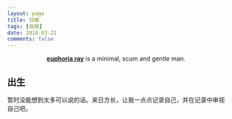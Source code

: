 ```yaml
---
layout: page
title: 归嶋
tags: [自我]
date: 2016-03-21
comments: false
---
```

    
<center><a href="https://euphoray.rocks"><b>euphoria ray</b></a> is a minimal, scum and gentle man.</center>

## 出生

暂时没能想到太多可以说的话。来日方长，让我一点点记录自己，并在记录中审视自己吧。
